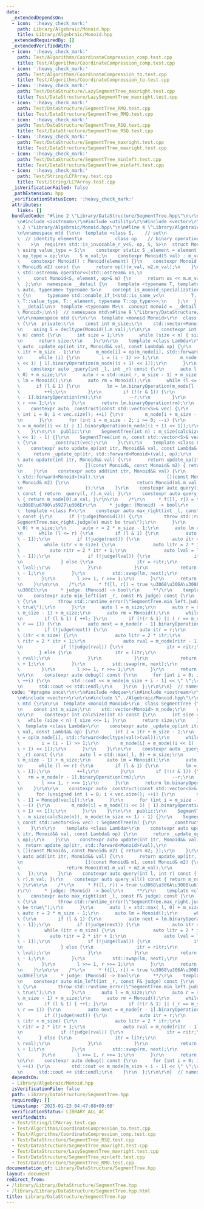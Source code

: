 ```yaml
---
data:
  _extendedDependsOn:
  - icon: ':heavy_check_mark:'
    path: Library/Algebraic/Monoid.hpp
    title: Library/Algebraic/Monoid.hpp
  _extendedRequiredBy: []
  _extendedVerifiedWith:
  - icon: ':heavy_check_mark:'
    path: Test/Algorithms/CoordinateCompression_comp.test.cpp
    title: Test/Algorithms/CoordinateCompression_comp.test.cpp
  - icon: ':heavy_check_mark:'
    path: Test/Algorithms/CoordinateCompression_to.test.cpp
    title: Test/Algorithms/CoordinateCompression_to.test.cpp
  - icon: ':heavy_check_mark:'
    path: Test/DataStructure/LazySegmentTree_maxright.test.cpp
    title: Test/DataStructure/LazySegmentTree_maxright.test.cpp
  - icon: ':heavy_check_mark:'
    path: Test/DataStructure/SegmentTree_RMQ.test.cpp
    title: Test/DataStructure/SegmentTree_RMQ.test.cpp
  - icon: ':heavy_check_mark:'
    path: Test/DataStructure/SegmentTree_RSQ.test.cpp
    title: Test/DataStructure/SegmentTree_RSQ.test.cpp
  - icon: ':heavy_check_mark:'
    path: Test/DataStructure/SegmentTree_maxright.test.cpp
    title: Test/DataStructure/SegmentTree_maxright.test.cpp
  - icon: ':heavy_check_mark:'
    path: Test/DataStructure/SegmentTree_minleft.test.cpp
    title: Test/DataStructure/SegmentTree_minleft.test.cpp
  - icon: ':heavy_check_mark:'
    path: Test/String/LCPArray.test.cpp
    title: Test/String/LCPArray.test.cpp
  _isVerificationFailed: false
  _pathExtension: hpp
  _verificationStatusIcon: ':heavy_check_mark:'
  attributes:
    links: []
  bundledCode: "#line 2 \"Library/DataStructure/SegmentTree.hpp\"\n\r\n#include <deque>\r\
    \n#include <iostream>\r\n#include <utility>\r\n#include <vector>\r\n\r\n#line\
    \ 2 \"Library/Algebraic/Monoid.hpp\"\n\n#line 4 \"Library/Algebraic/Monoid.hpp\"\
    \n\nnamespace mtd {\n\n  template <class S,    // set\n            S element,\
    \  // identity element\n            class op    // binary operation\n        \
    \    >\n  requires std::is_invocable_r_v<S, op, S, S>\n  struct Monoid {\n   \
    \ using value_type = S;\n    constexpr static S _element = element;\n    using\
    \ op_type = op;\n\n    S m_val;\n    constexpr Monoid(S val) : m_val(val) {}\n\
    \    constexpr Monoid() : Monoid(element) {}\n    constexpr Monoid binaryOperation(const\
    \ Monoid& m2) const {\n      return op()(m_val, m2.m_val);\n    }\n    friend\
    \ std::ostream& operator<<(std::ostream& os,\n                               \
    \     const Monoid<S, element, op>& m) {\n      return os << m.m_val;\n    }\n\
    \  };\n\n  namespace __detail {\n    template <typename T, template <typename,\
    \ auto, typename> typename S>\n    concept is_monoid_specialization_of = requires\
    \ {\n      typename std::enable_if_t<std::is_same_v<\n          T, S<typename\
    \ T::value_type, T::_element, typename T::op_type>>>;\n    };\n  }  // namespace\
    \ __detail\n\n  template <typename M>\n  concept monoid = __detail::is_monoid_specialization_of<M,\
    \ Monoid>;\n\n}  // namespace mtd\n#line 9 \"Library/DataStructure/SegmentTree.hpp\"\
    \n\r\nnamespace mtd {\r\n\r\n  template <monoid Monoid>\r\n  class SegmentTree\
    \ {\r\n  private:\r\n    const int m_size;\r\n    std::vector<Monoid> m_node;\r\
    \n    using S = decltype(Monoid().m_val);\r\n\r\n    constexpr int calcSize(int\
    \ n) const {\r\n      int size = 1;\r\n      while (size < n) { size <<= 1; }\r\
    \n      return size;\r\n    }\r\n\r\n    template <class Lambda>\r\n    constexpr\
    \ auto _update_op(int itr, Monoid&& val, const Lambda& op) {\r\n      int i =\
    \ itr + m_size - 1;\r\n      m_node[i] = op(m_node[i], std::forward<decltype(val)>(val));\r\
    \n      while (i) {\r\n        i = (i - 1) >> 1;\r\n        m_node[i] = m_node[(i\
    \ << 1) | 1].binaryOperation(m_node[(i + 1) << 1]);\r\n      }\r\n    }\r\n\r\n\
    \    constexpr auto _query(int _l, int _r) const {\r\n      auto l = std::max(_l,\
    \ 0) + m_size;\r\n      auto r = std::min(_r, m_size - 1) + m_size;\r\n      auto\
    \ lm = Monoid();\r\n      auto rm = Monoid();\r\n      while (l <= r) {\r\n  \
    \      if (l & 1) {\r\n          lm = lm.binaryOperation(m_node[l - 1]);\r\n \
    \         ++l;\r\n        }\r\n        if (!(r & 1)) {\r\n          rm = m_node[r\
    \ - 1].binaryOperation(rm);\r\n          --r;\r\n        }\r\n        l >>= 1,\
    \ r >>= 1;\r\n      }\r\n      return lm.binaryOperation(rm);\r\n    }\r\n\r\n\
    \    constexpr auto _construct(const std::vector<S>& vec) {\r\n      for (unsigned\
    \ int i = 0; i < vec.size(); ++i) {\r\n        m_node[i + m_size - 1] = Monoid(vec[i]);\r\
    \n      }\r\n      for (int i = m_size - 2; i >= 0; --i) {\r\n        m_node[i]\
    \ = m_node[(i << 1) | 1].binaryOperation(m_node[(i + 1) << 1]);\r\n      }\r\n\
    \    }\r\n\r\n  public:\r\n    SegmentTree(int n) : m_size(calcSize(n)), m_node((m_size\
    \ << 1) - 1) {}\r\n    SegmentTree(int n, const std::vector<S>& vec) : SegmentTree(n)\
    \ {\r\n      _construct(vec);\r\n    }\r\n\r\n    template <class Lambda>\r\n\
    \    constexpr auto update_op(int itr, Monoid&& val, const Lambda& op) {\r\n \
    \     return _update_op(itr, std::forward<Monoid>(val), op);\r\n    }\r\n    constexpr\
    \ auto update(int itr, Monoid&& val) {\r\n      return update_op(itr, std::forward<Monoid>(val),\r\
    \n                       [](const Monoid&, const Monoid& m2) { return m2; });\r\
    \n    }\r\n    constexpr auto add(int itr, Monoid&& val) {\r\n      return update_op(itr,\
    \ std::forward<Monoid>(val),\r\n                       [](const Monoid& m1, const\
    \ Monoid& m2) {\r\n                         return Monoid(m1.m_val + m2.m_val);\r\
    \n                       });\r\n    }\r\n    constexpr auto query(int l, int r)\
    \ const { return _query(l, r).m_val; }\r\n    constexpr auto query_all() const\
    \ { return m_node[0].m_val; }\r\n\r\n    /*\r\n     * f([l, r]) = true \u3068\u306A\
    \u308B\u6700\u5927\u306Er\r\n     * judge: (Monoid) -> bool\r\n     **/\r\n  \
    \  template <class F>\r\n    constexpr auto max_right(int _l, const F& judge)\
    \ const {\r\n      if (!judge(Monoid())) {\r\n        throw std::runtime_error(\"\
    SegmentTree.max_right.judge(e) must be true\");\r\n      }\r\n      auto l = std::max(_l,\
    \ 0) + m_size;\r\n      auto r = 2 * m_size - 1;\r\n      auto lm = Monoid();\r\
    \n      while (l <= r) {\r\n        if (l & 1) {\r\n          auto next = lm.binaryOperation(m_node[l\
    \ - 1]);\r\n          if (!judge(next)) {\r\n            auto itr = l;\r\n   \
    \         while (itr < m_size) {\r\n              auto litr = 2 * itr;\r\n   \
    \           auto ritr = 2 * itr + 1;\r\n              auto lval = lm.binaryOperation(m_node[litr\
    \ - 1]);\r\n              if (!judge(lval)) {\r\n                itr = litr;\r\
    \n              } else {\r\n                itr = ritr;\r\n                std::swap(lm,\
    \ lval);\r\n              }\r\n            }\r\n            return itr - m_size\
    \ - 1;\r\n          }\r\n          std::swap(lm, next);\r\n          ++l;\r\n\
    \        }\r\n        l >>= 1, r >>= 1;\r\n      }\r\n      return m_size - 1;\r\
    \n    }\r\n\r\n    /*\r\n     * f([l, r]) = true \u3068\u306A\u308B\u6700\u5C0F\
    \u306El\r\n     * judge: (Monoid) -> bool\r\n     **/\r\n    template <class F>\r\
    \n    constexpr auto min_left(int _r, const F& judge) const {\r\n      if (!judge(Monoid()))\
    \ {\r\n        throw std::runtime_error(\"SegmentTree.min_left.judge(e) must be\
    \ true\");\r\n      }\r\n      auto l = m_size;\r\n      auto r = std::min(_r,\
    \ m_size - 1) + m_size;\r\n      auto rm = Monoid();\r\n      while (l <= r) {\r\
    \n        if (l & 1) { ++l; }\r\n        if (!(r & 1) || (_r == m_size - 1 &&\
    \ r == 1)) {\r\n          auto next = m_node[r - 1].binaryOperation(rm);\r\n \
    \         if (!judge(next)) {\r\n            auto itr = r;\r\n            while\
    \ (itr < m_size) {\r\n              auto litr = 2 * itr;\r\n              auto\
    \ ritr = 2 * itr + 1;\r\n              auto rval = m_node[ritr - 1].binaryOperation(rm);\r\
    \n              if (!judge(rval)) {\r\n                itr = ritr;\r\n       \
    \       } else {\r\n                itr = litr;\r\n                std::swap(rm,\
    \ rval);\r\n              }\r\n            }\r\n            return itr - m_size\
    \ + 1;\r\n          }\r\n          std::swap(rm, next);\r\n          --r;\r\n\
    \        }\r\n        l >>= 1, r >>= 1;\r\n      }\r\n      return 0;\r\n    }\r\
    \n\r\n    constexpr auto debug() const {\r\n      for (int i = 0; i < m_size;\
    \ ++i) {\r\n        std::cout << m_node[m_size + i - 1] << \" \";\r\n      }\r\
    \n      std::cout << std::endl;\r\n    }\r\n  };\r\n\r\n}  // namespace mtd\r\n"
  code: "#pragma once\r\n\r\n#include <deque>\r\n#include <iostream>\r\n#include <utility>\r\
    \n#include <vector>\r\n\r\n#include \"../Algebraic/Monoid.hpp\"\r\n\r\nnamespace\
    \ mtd {\r\n\r\n  template <monoid Monoid>\r\n  class SegmentTree {\r\n  private:\r\
    \n    const int m_size;\r\n    std::vector<Monoid> m_node;\r\n    using S = decltype(Monoid().m_val);\r\
    \n\r\n    constexpr int calcSize(int n) const {\r\n      int size = 1;\r\n   \
    \   while (size < n) { size <<= 1; }\r\n      return size;\r\n    }\r\n\r\n  \
    \  template <class Lambda>\r\n    constexpr auto _update_op(int itr, Monoid&&\
    \ val, const Lambda& op) {\r\n      int i = itr + m_size - 1;\r\n      m_node[i]\
    \ = op(m_node[i], std::forward<decltype(val)>(val));\r\n      while (i) {\r\n\
    \        i = (i - 1) >> 1;\r\n        m_node[i] = m_node[(i << 1) | 1].binaryOperation(m_node[(i\
    \ + 1) << 1]);\r\n      }\r\n    }\r\n\r\n    constexpr auto _query(int _l, int\
    \ _r) const {\r\n      auto l = std::max(_l, 0) + m_size;\r\n      auto r = std::min(_r,\
    \ m_size - 1) + m_size;\r\n      auto lm = Monoid();\r\n      auto rm = Monoid();\r\
    \n      while (l <= r) {\r\n        if (l & 1) {\r\n          lm = lm.binaryOperation(m_node[l\
    \ - 1]);\r\n          ++l;\r\n        }\r\n        if (!(r & 1)) {\r\n       \
    \   rm = m_node[r - 1].binaryOperation(rm);\r\n          --r;\r\n        }\r\n\
    \        l >>= 1, r >>= 1;\r\n      }\r\n      return lm.binaryOperation(rm);\r\
    \n    }\r\n\r\n    constexpr auto _construct(const std::vector<S>& vec) {\r\n\
    \      for (unsigned int i = 0; i < vec.size(); ++i) {\r\n        m_node[i + m_size\
    \ - 1] = Monoid(vec[i]);\r\n      }\r\n      for (int i = m_size - 2; i >= 0;\
    \ --i) {\r\n        m_node[i] = m_node[(i << 1) | 1].binaryOperation(m_node[(i\
    \ + 1) << 1]);\r\n      }\r\n    }\r\n\r\n  public:\r\n    SegmentTree(int n)\
    \ : m_size(calcSize(n)), m_node((m_size << 1) - 1) {}\r\n    SegmentTree(int n,\
    \ const std::vector<S>& vec) : SegmentTree(n) {\r\n      _construct(vec);\r\n\
    \    }\r\n\r\n    template <class Lambda>\r\n    constexpr auto update_op(int\
    \ itr, Monoid&& val, const Lambda& op) {\r\n      return _update_op(itr, std::forward<Monoid>(val),\
    \ op);\r\n    }\r\n    constexpr auto update(int itr, Monoid&& val) {\r\n    \
    \  return update_op(itr, std::forward<Monoid>(val),\r\n                      \
    \ [](const Monoid&, const Monoid& m2) { return m2; });\r\n    }\r\n    constexpr\
    \ auto add(int itr, Monoid&& val) {\r\n      return update_op(itr, std::forward<Monoid>(val),\r\
    \n                       [](const Monoid& m1, const Monoid& m2) {\r\n        \
    \                 return Monoid(m1.m_val + m2.m_val);\r\n                    \
    \   });\r\n    }\r\n    constexpr auto query(int l, int r) const { return _query(l,\
    \ r).m_val; }\r\n    constexpr auto query_all() const { return m_node[0].m_val;\
    \ }\r\n\r\n    /*\r\n     * f([l, r]) = true \u3068\u306A\u308B\u6700\u5927\u306E\
    r\r\n     * judge: (Monoid) -> bool\r\n     **/\r\n    template <class F>\r\n\
    \    constexpr auto max_right(int _l, const F& judge) const {\r\n      if (!judge(Monoid()))\
    \ {\r\n        throw std::runtime_error(\"SegmentTree.max_right.judge(e) must\
    \ be true\");\r\n      }\r\n      auto l = std::max(_l, 0) + m_size;\r\n     \
    \ auto r = 2 * m_size - 1;\r\n      auto lm = Monoid();\r\n      while (l <= r)\
    \ {\r\n        if (l & 1) {\r\n          auto next = lm.binaryOperation(m_node[l\
    \ - 1]);\r\n          if (!judge(next)) {\r\n            auto itr = l;\r\n   \
    \         while (itr < m_size) {\r\n              auto litr = 2 * itr;\r\n   \
    \           auto ritr = 2 * itr + 1;\r\n              auto lval = lm.binaryOperation(m_node[litr\
    \ - 1]);\r\n              if (!judge(lval)) {\r\n                itr = litr;\r\
    \n              } else {\r\n                itr = ritr;\r\n                std::swap(lm,\
    \ lval);\r\n              }\r\n            }\r\n            return itr - m_size\
    \ - 1;\r\n          }\r\n          std::swap(lm, next);\r\n          ++l;\r\n\
    \        }\r\n        l >>= 1, r >>= 1;\r\n      }\r\n      return m_size - 1;\r\
    \n    }\r\n\r\n    /*\r\n     * f([l, r]) = true \u3068\u306A\u308B\u6700\u5C0F\
    \u306El\r\n     * judge: (Monoid) -> bool\r\n     **/\r\n    template <class F>\r\
    \n    constexpr auto min_left(int _r, const F& judge) const {\r\n      if (!judge(Monoid()))\
    \ {\r\n        throw std::runtime_error(\"SegmentTree.min_left.judge(e) must be\
    \ true\");\r\n      }\r\n      auto l = m_size;\r\n      auto r = std::min(_r,\
    \ m_size - 1) + m_size;\r\n      auto rm = Monoid();\r\n      while (l <= r) {\r\
    \n        if (l & 1) { ++l; }\r\n        if (!(r & 1) || (_r == m_size - 1 &&\
    \ r == 1)) {\r\n          auto next = m_node[r - 1].binaryOperation(rm);\r\n \
    \         if (!judge(next)) {\r\n            auto itr = r;\r\n            while\
    \ (itr < m_size) {\r\n              auto litr = 2 * itr;\r\n              auto\
    \ ritr = 2 * itr + 1;\r\n              auto rval = m_node[ritr - 1].binaryOperation(rm);\r\
    \n              if (!judge(rval)) {\r\n                itr = ritr;\r\n       \
    \       } else {\r\n                itr = litr;\r\n                std::swap(rm,\
    \ rval);\r\n              }\r\n            }\r\n            return itr - m_size\
    \ + 1;\r\n          }\r\n          std::swap(rm, next);\r\n          --r;\r\n\
    \        }\r\n        l >>= 1, r >>= 1;\r\n      }\r\n      return 0;\r\n    }\r\
    \n\r\n    constexpr auto debug() const {\r\n      for (int i = 0; i < m_size;\
    \ ++i) {\r\n        std::cout << m_node[m_size + i - 1] << \" \";\r\n      }\r\
    \n      std::cout << std::endl;\r\n    }\r\n  };\r\n\r\n}  // namespace mtd\r\n"
  dependsOn:
  - Library/Algebraic/Monoid.hpp
  isVerificationFile: false
  path: Library/DataStructure/SegmentTree.hpp
  requiredBy: []
  timestamp: '2025-01-23 04:47:08+09:00'
  verificationStatus: LIBRARY_ALL_AC
  verifiedWith:
  - Test/String/LCPArray.test.cpp
  - Test/Algorithms/CoordinateCompression_to.test.cpp
  - Test/Algorithms/CoordinateCompression_comp.test.cpp
  - Test/DataStructure/SegmentTree_RSQ.test.cpp
  - Test/DataStructure/SegmentTree_maxright.test.cpp
  - Test/DataStructure/LazySegmentTree_maxright.test.cpp
  - Test/DataStructure/SegmentTree_minleft.test.cpp
  - Test/DataStructure/SegmentTree_RMQ.test.cpp
documentation_of: Library/DataStructure/SegmentTree.hpp
layout: document
redirect_from:
- /library/Library/DataStructure/SegmentTree.hpp
- /library/Library/DataStructure/SegmentTree.hpp.html
title: Library/DataStructure/SegmentTree.hpp
---
```

